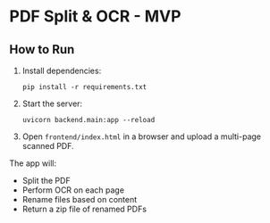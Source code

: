 # PDF Split & OCR - MVP

## How to Run

1. Install dependencies:
   ```
   pip install -r requirements.txt
   ```

2. Start the server:
   ```
   uvicorn backend.main:app --reload
   ```

3. Open `frontend/index.html` in a browser and upload a multi-page scanned PDF.

The app will:
- Split the PDF
- Perform OCR on each page
- Rename files based on content
- Return a zip file of renamed PDFs
